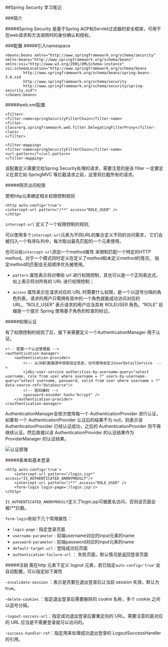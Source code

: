 ##Spring Security 学习笔记

###简介

#####Spring Security 是基于Spring AOP和Servlet过滤器的安全框架，可用于在web请求和方法调用时的身份确认和授权。

###配置
#####引入namespace
```
<beans:beans xmlns="http://www.springframework.org/schema/security"
xmlns:beans="http://www.springframework.org/schema/beans"
xmlns:xsi="http://www.w3.org/2001/XMLSchema-instance"
xsi:schemaLocation="http://www.springframework.org/schema/beans
		http://www.springframework.org/schema/beans/spring-beans-3.0.xsd
		http://www.springframework.org/schema/security
		http://www.springframework.org/schema/security/spring-security.xsd">
</beans:beans>
```

#####web.xml配置

```
<filter>
<filter-name>springSecurityFilterChain</filter-name>
<filter-class>org.springframework.web.filter.DelegatingFilterProxy</filter-class>
</filter>

<filter-mapping>
<filter-name>springSecurityFilterChain</filter-name>
<url-pattern>/*</url-pattern>
</filter-mapping>
```
该配置定义需要交给Spring Security处理的请求，需要注意的是该 filter 一定要定义在其它如 SpringMVC 等拦截请求之前，这里将拦截所有的请求。

#####网页访问权限

使用http元素确定相关权限控制规则
```
<http auto-config='true'>
<intercept-url pattern="/**" access="ROLE_USER" />
</http>
```
`intercept-url` 定义了一个权限控制的规则, 

可以使用多个`intercept-url`元素为不同URL的集合定义不同的访问需求， 它们会被归入一个有序队列中，每次取出最先匹配的一个元素使用。

也可以给`intercept-url`添加一个method属性 来限制匹配一个特定的HTTP method。对于一个模式同时定义在定义了method和未定义method的情况， 指定method的匹配会无视顺序优先被使用。 

- `pattern` 属性表示将对哪些 url 进行权限控制，其也可以是一个正则表达式，如上表示将对所有的 URL 进行权限控制；

- `access` 属性表示在请求对应的 URL 时需要什么权限，是一个以逗号分隔的角色列表，请求的用户只需拥有其中的一个角色就能成功访问对应的 URL。“ROLE_USER” 表示请求的用户应当具有 ROLEUSER 角色。“ROLE” 前缀是一个提示 Spring 使用基于角色的检查的标记。

#####权限认证

有了权限控制的规则了后，接下来需要定义一个AuthenticationManager 用于认证。
```
<!-- 配置一个认证管理器 -->  
<authentication-manager>  
	<authentication-provider> 
        <!-- 从JDBC数据源中获取验证信息，也可使用自定义UserDetailService  -->  
        <jdbc-user-service authorities-by-username-query="select username, role from user where username = ?" users-by-username-query="select username, password, valid from user where username = ?" data-source-ref="dataSource"/>
        <!-- 密码编码 -->
        <password-encoder hash="bcrypt" />
    </authentication-provider>  
</authentication-manager>  
```


AuthenticationManager会依次使用每一个 AuthenticationProvider 进行认证，如果有一个 AuthenticationProvider 认证后的结果不为 null，则表示该 AuthenticationProvider 已经认证成功，之后的 AuthenticationProvider 将不再继续认证。然后直接以该 AuthenticationProvider 的认证结果作为 ProviderManager 的认证结果。

![认证原理](http://img.blog.csdn.net/20150430142806243?watermark/2/text/aHR0cDovL2Jsb2cuY3Nkbi5uZXQvc2hlaHVuMQ==/font/5a6L5L2T/fontsize/400/fill/I0JBQkFCMA==/dissolve/70/gravity/Center)

#####表单和基本登录
```
<http auto-config='true'>
    <intercept-url pattern="/login.jsp*" access="IS_AUTHENTICATED_ANONYMOUSLY"/>
    <intercept-url pattern="/**" access="ROLE_USER" />
    <form-login login-page='/login.jsp'/>
</http>
```
`IS_AUTHENTICATED_ANONYMOUSLY`定义了login.jsp可被匿名访问，否则该页面会被/**拦截。

`form-login`有如下几个常用属性：

- `login-page` : 指定登录页面
- `username-parameter` : 前端username对应的input元素的name
- `password-parameter` : 前端password对应的input元素的name
- `default-target-url` : 登陆成功后页面
- `authentication-failure-url` ： 失败页面，默认情况是返回登录页面

#####注销
需在http 元素下定义 logout 元素，若已指定`auto-config='true'`会自动配置，可以指定如下属性

-`invalidate-session` ：表示是否要在退出登录后让当前 session 失效，默认为 true。

-`delete-cookies` ：指定退出登录后需要删除的 cookie 名称，多个 cookie 之间以逗号分隔。

-`logout-success-url`：指定成功退出登录后要重定向的 URL。需要注意的是对应的 URL 应当是不需要登录就可以访问的。

-`success-handler-ref`：指定用来处理成功退出登录的 LogoutSuccessHandler 的引用。


